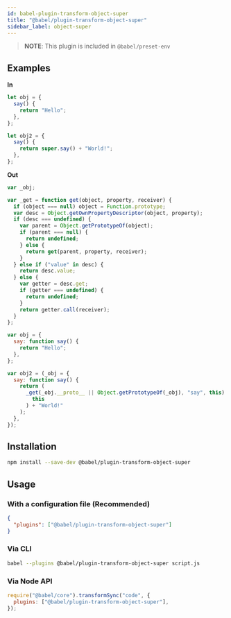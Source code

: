 ```yaml
---
id: babel-plugin-transform-object-super
title: "@babel/plugin-transform-object-super"
sidebar_label: object-super
---
```


> **NOTE**: This plugin is included in `@babel/preset-env`

## Examples

**In**

```javascript
let obj = {
  say() {
    return "Hello";
  },
};

let obj2 = {
  say() {
    return super.say() + "World!";
  },
};
```

**Out**

```javascript
var _obj;

var _get = function get(object, property, receiver) {
  if (object === null) object = Function.prototype;
  var desc = Object.getOwnPropertyDescriptor(object, property);
  if (desc === undefined) {
    var parent = Object.getPrototypeOf(object);
    if (parent === null) {
      return undefined;
    } else {
      return get(parent, property, receiver);
    }
  } else if ("value" in desc) {
    return desc.value;
  } else {
    var getter = desc.get;
    if (getter === undefined) {
      return undefined;
    }
    return getter.call(receiver);
  }
};

var obj = {
  say: function say() {
    return "Hello";
  },
};

var obj2 = (_obj = {
  say: function say() {
    return (
      _get(_obj.__proto__ || Object.getPrototypeOf(_obj), "say", this).call(
        this
      ) + "World!"
    );
  },
});
```

## Installation

```sh
npm install --save-dev @babel/plugin-transform-object-super
```

## Usage

### With a configuration file (Recommended)

```json
{
  "plugins": ["@babel/plugin-transform-object-super"]
}
```

### Via CLI

```sh
babel --plugins @babel/plugin-transform-object-super script.js
```

### Via Node API

```javascript
require("@babel/core").transformSync("code", {
  plugins: ["@babel/plugin-transform-object-super"],
});
```
